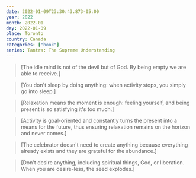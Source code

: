 ```yaml
---
date: 2022-01-09T23:30:43.873-05:00
year: 2022
month: 2022-01
day: 2022-01-09
place: Toronto
country: Canada
categories: ["book"]
series: Tantra: The Supreme Understanding
---
```

> [The idle mind is not of the devil but of God. By being empty we are able to receive.]

> [You don't sleep by doing anything: when activity stops, you simply go into sleep.]

> [Relaxation means the moment is enough: feeling yourself, and being present is so satisfying it's too much.]

> [Activity is goal-oriented and constantly turns the present into a means for the future, thus ensuring relaxation remains on the horizon and never comes.]

> [The celebrator doesn't need to create anything because everything already exists and they are grateful for the abundance.]

> [Don't desire anything, including spiritual things, God, or liberation. When you are desire-less, the seed explodes.]
